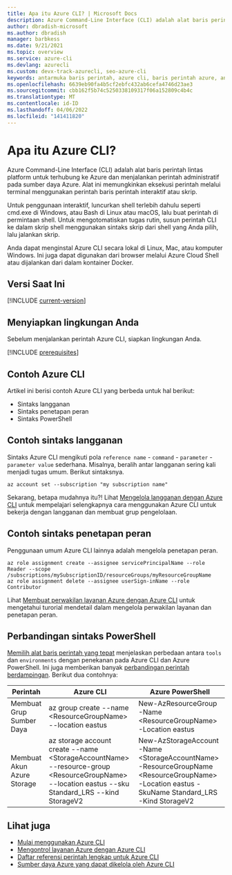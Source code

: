 ```yaml
---
title: Apa itu Azure CLI? | Microsoft Docs
description: Azure Command-Line Interface (CLI) adalah alat baris perintah yang dirancang untuk membuat dan mengelola sumber daya Azure yang tersedia di kontainer Windows, macOS, Linux, dan Docker.
author: dbradish-microsoft
ms.author: dbradish
manager: barbkess
ms.date: 9/21/2021
ms.topic: overview
ms.service: azure-cli
ms.devlang: azurecli
ms.custom: devx-track-azurecli, seo-azure-cli
keywords: antarmuka baris perintah, azure cli, baris perintah azure, antarmuka baris perintah azure, apa itu cli, contoh azure cli
ms.openlocfilehash: 6639eb90fa4b5cf2ebfc432ab6cefa4746d23ae3
ms.sourcegitcommit: cbb162f5b74c5250338109317f06a152809c4b4c
ms.translationtype: MT
ms.contentlocale: id-ID
ms.lasthandoff: 04/06/2022
ms.locfileid: "141411820"
---
```

# <a name="what-is-the-azure-cli"></a>Apa itu Azure CLI?

Azure Command-Line Interface (CLI) adalah alat baris perintah lintas platform untuk terhubung ke Azure dan menjalankan perintah administratif pada sumber daya Azure. Alat ini memungkinkan eksekusi perintah melalui terminal menggunakan perintah baris perintah interaktif atau skrip.

Untuk penggunaan interaktif, luncurkan shell terlebih dahulu seperti cmd.exe di Windows, atau Bash di Linux atau macOS, lalu buat perintah di permintaan shell. Untuk mengotomatiskan tugas rutin, susun perintah CLI ke dalam skrip shell menggunakan sintaks skrip dari shell yang Anda pilih, lalu jalankan skrip.

Anda dapat menginstal Azure CLI secara lokal di Linux, Mac, atau komputer Windows. Ini juga dapat digunakan dari browser melalui Azure Cloud Shell atau dijalankan dari dalam kontainer Docker.

## <a name="current-version"></a>Versi Saat Ini

[!INCLUDE [current-version](includes/current-version.md)]

## <a name="prepare-your-environment"></a>Menyiapkan lingkungan Anda

Sebelum menjalankan perintah Azure CLI, siapkan lingkungan Anda.  

[!INCLUDE [prerequisites](includes/azure-cli-prepare-your-environment-no-header.md)]

## <a name="azure-cli-examples"></a>Contoh Azure CLI
Artikel ini berisi contoh Azure CLI yang berbeda untuk hal berikut:
- Sintaks langganan
- Sintaks penetapan peran
- Sintaks PowerShell


## <a name="subscription-syntax-example"></a>Contoh sintaks langganan

Sintaks Azure CLI mengikuti pola `reference name` - `command` - `parameter` - `parameter value` sederhana.  Misalnya, beralih antar langganan sering kali menjadi tugas umum.  Berikut sintaksnya.

```azurecli
az account set --subscription "my subscription name"
```

Sekarang, betapa mudahnya itu?!  Lihat [Mengelola langganan dengan Azure CLI](manage-azure-subscriptions-azure-cli.md) untuk mempelajari selengkapnya cara menggunakan Azure CLI untuk bekerja dengan langganan dan membuat grup pengelolaan.

## <a name="role-assignment-syntax-example"></a>Contoh sintaks penetapan peran

Penggunaan umum Azure CLI lainnya adalah mengelola penetapan peran. 

```azurecli
az role assignment create --assignee servicePrincipalName --role Reader --scope /subscriptions/mySubscriptionID/resourceGroups/myResourceGroupName
az role assignment delete --assignee userSign-inName --role Contributor
```

Lihat [Membuat perwakilan layanan Azure dengan Azure CLI](create-an-azure-service-principal-azure-cli.md) untuk mengetahui turorial mendetail dalam mengelola perwakilan layanan dan penetapan peran.

## <a name="powershell-syntax-comparison"></a>Perbandingan sintaks PowerShell

[Memilih alat baris perintah yang tepat](choose-the-right-azure-command-line-tool.md) menjelaskan perbedaan antara `tools` dan `environments` dengan penekanan pada Azure CLI dan Azure PowerShell.  Ini juga memberikan banyak [perbandingan perintah berdampingan](choose-the-right-azure-command-line-tool.md#azure-cli-vs-azure-powershell-side-by-side-command-comparison).  Berikut dua contohnya:

|Perintah|Azure CLI|Azure PowerShell|
| --- | --- | --- |
| Membuat Grup Sumber Daya | az group create --name \<ResourceGroupName> --location eastus |New-AzResourceGroup -Name \<ResourceGroupName> -Location eastus
| Membuat Akun Azure Storage | az storage account create --name \<StorageAccountName> --resource-group \<ResourceGroupName> --location eastus --sku Standard_LRS --kind StorageV2 | New-AzStorageAccount -Name \<StorageAccountName> -ResourceGroupName \<ResourceGroupName> -Location eastus -SkuName Standard_LRS -Kind StorageV2

## <a name="see-also"></a>Lihat juga

- [Mulai menggunakan Azure CLI](get-started-with-azure-cli.md)
- [Mengontrol layanan Azure dengan Azure CLI](/learn/modules/control-azure-services-with-cli/)
- [Daftar referensi perintah lengkap untuk Azure CLI](../latest/docs-ref-autogen/reference-index.yml)
- [Sumber daya Azure yang dapat dikelola oleh Azure CLI](azure-services-the-azure-cli-can-manage.md)